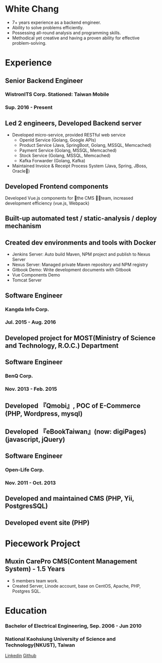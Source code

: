 # White Chang

* 7+ years experience as a backend engineer.
* Ability to solve problems efficiently.
* Possessing all-round analysis and programming skills.
* Methodical yet creative and having a proven ability for effective problem-solving.

# Experience

## Senior Backend Engineer 
### WistronITS Corp. Stationed: Taiwan Mobile
### Sup. 2016 - Present
## Led 2 engineers, Developed Backend server
* Developed micro-service, provided RESTful web service
  * OpenId Service (Golang, Google APIs)
  * Product Service (Java, SpringBoot, Golang, MSSQL, Memcached)
  * Payment Service (Golang, MSSQL, Memcached)
  * Stock Service (Golang, MSSQL, Memcached)
  * Kafka Forwarder (Golang, Kafka)
* Maintained Invoice & Receipt Process System (Java, Spring, JBoss, Oracle)
## Developed Frontend components
Developed Vue.js components for the CMS team, increased development efficiency (vue.js, Webpack)
## Built-up automated test / static-analysis / deploy mechanism
## Created dev environments and tools with Docker
* Jenkins Server: Auto build Maven, NPM project and publish to Nexus Server
* Nexus Server: Managed private Maven repository and NPM registry
* Gitbook Demo: Write development documents with Gitbook
* Vue Components Demo
* Tomcat Server

## Software Engineer 
### Kangda Info Corp.
### Jul. 2015 - Aug. 2016
## Developed project for MOST(Ministry of Science and Technology, R.O.C.) Department

## Software Engineer
### BenQ Corp.
### Nov. 2013 - Feb. 2015
## Developed 『Qmobi』, POC of E-Commerce (PHP, Wordpress, mysql)
## Developed 『eBookTaiwan』(now: digiPages) (javascript, jQuery)

## Software Engineer
### Open-Life Corp.
### Nov. 2011 - Oct. 2013
## Developed and maintained CMS (PHP, Yii, PostgresSQL)
## Developed event site (PHP)

# Piecework Project
## Muxin CarePro CMS(Content Management System) - 1.5 Years
* 5 members team work.
* Created Server, Linode account, base on CentOS, Apache, PHP, Postgres SQL.

# Education
### Bachelor of Electrical Engineering, Sep. 2006 - Jun 2010
### National Kaohsiung University of Science and Technology(NKUST), Taiwan


[Linkedin](https://www.linkedin.com/in/white-chang)
[Github](https://github.com/ggwhite)